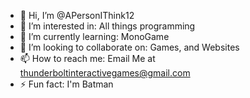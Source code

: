 - 👋 Hi, I’m @APersonIThink12
- 👀 I’m interested in: All things programming
- 🌱 I’m currently learning: MonoGame
- 💞️ I’m looking to collaborate on: Games, and Websites
- 📫 How to reach me: Email Me at thunderboltinteractivegames@gmail.com
- ⚡ Fun fact: I'm Batman

<!---
APersonIThink12/APersonIThink12 is a ✨ special ✨ repository because its `README.md` (this file) appears on your GitHub profile.
You can click the Preview link to take a look at your changes.
--->
